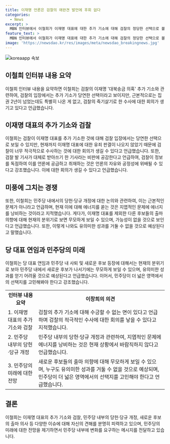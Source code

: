 ```yaml
---
title: 이재명 언론은 검찰의 애완견 발언에 후회 없다
categories:
  - News
excerpt: >
  MBN 인터뷰에서 이철희가 이재명 대표에 대한 추가 기소에 대해 검찰의 정당한 선택으로 볼 수 있다고 언급하고, 검찰과 언론에 대한 비판을 제기했습니다. 이재명 대표에 대한 민주당 내 공격적인 행보에 대해 과한 정치라고 지적하며, 당헌·당규 개정에 대한 에너지를 쏟는 것에 이해를 못 한다고 밝혔습니다. 그 외에도 대선 후보로서 이재명 대표의 지위를 강조하고, 중진 의원들의 침묵에 관한 우려를 표현했습니다. 개편성을 고민해야 한다고 강조하며, 더 넓은 영역에서의 선택지를 모색할 필요성을 언급했습니다.
feature_text: >
  MBN 인터뷰에서 이철희가 이재명 대표에 대한 추가 기소에 대해 검찰의 정당한 선택으로 볼 수 있다고 언급하고, 검찰과 언론에 대한 비판을 제기했습니다. 이재명 대표에 대한 민주당 내 공격적인 행보에 대해 과한 정치라고 지적하며, 당헌·당규 개정에 대한 에너지를 쏟는 것에 이해를 못 한다고 밝혔습니다. 그 외에도 대선 후보로서 이재명 대표의 지위를 강조하고, 중진 의원들의 침묵에 관한 우려를 표현했습니다. 개편성을 고민해야 한다고 강조하며, 더 넓은 영역에서의 선택지를 모색할 필요성을 언급했습니다.
image: 'https://newsdao.kr/res/images/meta/newsdao_breakingnews.jpg'
---
```


<p><img src="https://newsdao.kr/res/images/meta/newsdao_breakingnews.jpg" alt="koreaapp 속보" /></p>

<h2 data-ke-size="size26">이철희 인터뷰 내용 요약</h2>

<p data-ke-size="size16">이철희 인터뷰 내용을 요약하면 이철희는 검찰의 이재명 '대북송금 의혹' 추가 기소와 관련하여, 검찰의 입장에서는 추가 기소가 당연한 선택이라고 보이지만, 근본적으로는 집권 2년이 넘었는데도 특별히 나온 게 없고, 검찰의 죽기살기로 한 수사에 대한 회의가 생기고 있다고 언급했습니다.</p>

<h2 data-ke-size="size26">이재명 대표의 추가 기소와 검찰</h2>

<p data-ke-size="size16">이철희는 검찰이 이재명 대표를 추가 기소한 것에 대해 검찰 입장에서는 당연한 선택으로 보일 수 있지만, 현재까지 이재명 대표에 대한 유죄 판결이 나오지 않았기 때문에 검찰이 너무 적극적으로 수사하는 것에 대한 회의가 생길 수 있다고 언급했습니다. 또한, 검찰 발 기사가 대체로 받아쓰기 한 기사라는 비판에 공감한다고 언급하여, 검찰이 정보를 독점하여 이를 언론에 공급하고 취재하는 것은 언론의 자유와 공정성에 위배될 수 있다고 강조했습니다. 이에 대한 회의가 생길 수 있다고 언급했습니다.</p>

<h2 data-ke-size="size26">미풍에 그치는 경쟁</h2>

<p data-ke-size="size16">또한, 이철희는 민주당 내에서의 당헌·당규 개정에 대한 논의와 관련하여, 이는 근본적인 문제가 아니라고 언급하며, 현재 이에 대해 에너지를 쏟는 것은 지엽적인 문제에 에너지를 낭비하는 것이라고 지적했습니다. 게다가, 이재명 대표를 제외한 다른 후보들의 출마 의향에 대해 현재의 분위기로 보면 무모하게 보일 수 있으며, 가능성이 없을 것으로 보인다고 언급했습니다. 또한, 이렇게 나와도 유의미한 성과를 거둘 수 없을 것으로 예상된다고 말했습니다.</p>

<h2 data-ke-size="size26">당 대표 연임과 민주당의 미래</h2>

<p data-ke-size="size16">이철희는 당 대표 연임과 민주당 내 사퇴 및 새로운 후보 등장에 대해서는 현재의 분위기로 보아 민주당 내에서 새로운 후보가 나서기에는 무모하게 보일 수 있으며, 유의미한 성과를 얻기 어려울 것으로 예상된다고 언급했습니다. 이어서, 민주당이 더 넓은 영역에서의 선택지를 고민해봐야 한다고 강조했습니다.</p>

<table>
  <tr>
    <td style="text-align: center; height: 17px;"><b>인터뷰 내용 요약</b></td>
    <td style="text-align: center; height: 17px;"><b>이창희의 의견</b></td>
  </tr>
  <tr>
    <td>1. 이재명 대표의 추가 기소와 검찰</td>
    <td>검찰의 추가 기소에 대해 수긍할 수 없는 면이 있다고 언급하며 검찰의 적극적인 수사에 대한 회의를 낳을 수 있다고 지적했습니다.</td>
  </tr>
  <tr>
    <td>2. 민주당 내부의 당헌·당규 개정</td>
    <td>민주당 내부의 당헌·당규 개정과 관련하여, 지엽적인 문제에 에너지를 낭비하는 것은 현재 상황에서 바람직하지 않다고 언급했습니다.</td>
  </tr>
  <tr>
    <td>3. 민주당의 미래에 대한 전망</td>
    <td>새로운 후보들의 출마 의향에 대해 무모하게 보일 수 있으며, 누구도 유의미한 성과를 거둘 수 없을 것으로 예상되며, 민주당이 더 넓은 영역에서의 선택지를 고민해야 한다고 언급했습니다.</td>
  </tr>
</table>

<h2 data-ke-size="size26">결론</h2>

<p data-ke-size="size16">이철희는 이재명 대표의 추가 기소와 검찰, 민주당 내부의 당헌·당규 개정, 새로운 후보의 출마 의사 등 다양한 이슈에 대해 자신의 견해를 분명히 피력하고 있으며, 민주당의 미래에 대한 전망을 제기하면서 민주당 내부에 변화를 요구하는 메시지를 전달하고 있습니다.</p>

